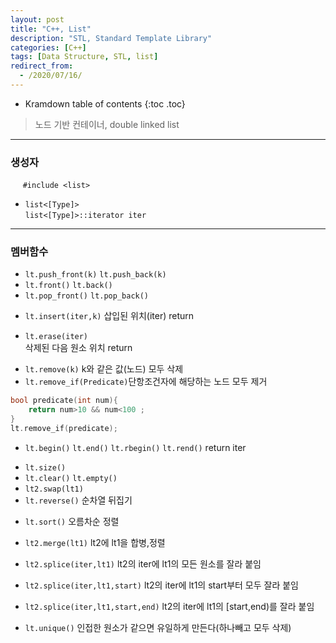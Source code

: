 ```yaml
---
layout: post
title: "C++, List"
description: "STL, Standard Template Library"
categories: [C++]
tags: [Data Structure, STL, list]
redirect_from:
  - /2020/07/16/
---
```


* Kramdown table of contents
{:toc .toc}

> 노드 기반 컨테이너, double linked list


----------------
### 생성자

&nbsp;&nbsp;&nbsp;&nbsp;  `#include <list>`    
* `list<[Type]>`        
    `list<[Type]>::iterator iter`


----------------
### 멤버함수

* `lt.push_front(k)` `lt.push_back(k)`
* `lt.front()` `lt.back()`
* `lt.pop_front()` `lt.pop_back()`

<span class="space"></span>

* `lt.insert(iter,k)` <span class="margin">삽입된 위치(iter) return</span>    

* `lt.erase(iter)`   
<span class="margin">삭제된 다음 원소 위치 return</span>    

<span class="space"></span>   

* `lt.remove(k)` <span class="margin">k와 같은 값(노드) 모두 삭제</span>    
* `lt.remove_if(Predicate)`<span class="margin">단항조건자에 해당하는 노드 모두 제거</span> 

~~~ c++
bool predicate(int num){
    return num>10 && num<100 ;
}
lt.remove_if(predicate); 
~~~   

* `lt.begin()` `lt.end()` `lt.rbegin()` `lt.rend()`
<span class="margin" >return iter</span>

<span class="space"></span>    

* `lt.size()`
* `lt.clear()` `lt.empty()`
* `lt2.swap(lt1)`    
* `lt.reverse()` <span class="margin">순차열 뒤집기</span> 

<span class="space"></span>    

* `lt.sort()` <span class="margin">오름차순 정렬</span> 

* `lt2.merge(lt1)` <span class="margin">lt2에 lt1을 합병,정렬</span> 

<span class="space"></span>    

* `lt2.splice(iter,lt1)` 
<span class="margin">lt2의 iter에 lt1의 모든 원소를 잘라 붙임</span> 

* `lt2.splice(iter,lt1,start)`
<span class="margin">lt2의 iter에 lt1의 start부터 모두 잘라 붙임</span> 

* `lt2.splice(iter,lt1,start,end)` 
<span class="margin">lt2의 iter에 lt1의 [start,end)를 잘라 붙임</span> 

<span class="space"></span>    

* `lt.unique()` <span class="margin">인접한 원소가 같으면 유일하게 만든다(하나빼고 모두 삭제)</span> 

